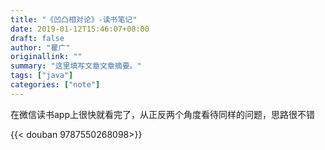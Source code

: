 ```yaml
---
title: "《凹凸相对论》-读书笔记"
date: 2019-01-12T15:46:07+08:00
draft: false
author: "瞿广"
originallink: ""
summary: "这里填写文章文章摘要。"
tags: ["java"]
categories: ["note"]
---
```


在微信读书app上很快就看完了，从正反两个角度看待同样的问题，思路很不错

{{< douban 9787550268098>}}



<!-- more -->